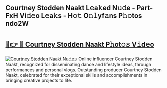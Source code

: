 ## Courtney Stodden Naakt L𝚎a𝚔ed N𝚞𝚍e - Part-FxH Vi𝚍𝚎o L𝚎a𝚔s - H𝚘𝚝 O𝚗𝚕yf𝚊ns P𝚑𝚘tos ndo2W

# <h2><a href="http://kfczaa.oniu.top/?m=Courtney+Stodden+Naakt">🔗👉 🔴 Courtney Stodden Naakt P𝚑ot𝚘𝚜 V𝚒d𝚎o</a></h2>

[![Courtney Stodden Naakt Nu𝚍e𝚜](https://i.imgur.com/0qMVB7G.gif)](http://kfczaa.oniu.top/?m=Courtney+Stodden+Naakt)
Online influencer Courtney Stodden Naakt, recognized for disseminating dance and lifestyle ideas, through performances and personal vlogs. Outstanding producer Courtney Stodden Naakt, celebrated for their exceptional skills and accomplishments in bringing creative projects to life.  
